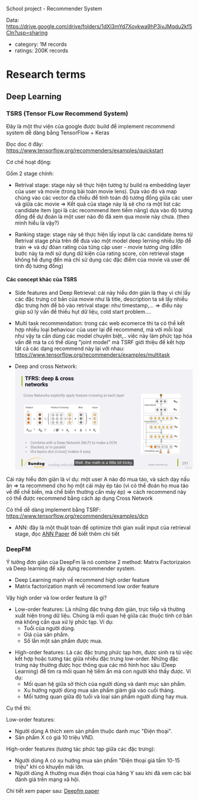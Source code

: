 School project - Recommender System

Data: https://drive.google.com/drive/folders/1dXl3mYd7Xovkwa9hP3ivJMqdu2kf5Cln?usp=sharing

- category: 1M records
- ratings: 200K records

# Research terms

## Deep Learning

### TSRS (Tensor FLow Recommend System)

Đây là một thư viện của google được build để implement recommend system dễ dàng bằng TensorFlow + Keras

Đọc doc ở đây: https://www.tensorflow.org/recommenders/examples/quickstart

Cơ chế hoạt động:

Gồm 2 stage chính:

- Retrival stage: stage này sẽ thực hiện tương tự build ra embedding layer của user và movie (trong bài toán movie lens). Dựa vào đó và map chúng vào các vector đa chiều để tính toán độ tương đồng giữa các user và giữa các movie
  => Kết quả của stage này là sẽ cho ra một list các candidate item (gọi là các recommend item tiềm năng) dựa vào độ tương đồng để dự đoán là một user nào đó đã xem qua movie này chưa. (theo mình hiểu là vậy?)

- Ranking stage: stage này sẽ thực hiện lấy input là các candidate items từ Retrival stage phía trên để đưa vào một model deep lerning nhiều lớp để train => và dự đóan rating của từng cặp user - movie tương ứng (đến bước này ta mới sử dụng dữ kiện của rating score, còn retrieval stage không hề đụng đến mà chỉ sử dụng các đặc điểm của movie và user để tính độ tương đồng)

#### Các concept khác của TSRS

- Side features and Deep Retrieval: cái này hiểu đơn giản là thay vì chỉ lấy các đặc trưng cơ bản của movie như là title, description ta sẽ lấy nhiều đặc trưng hơn để bỏ vào retrival stage: như timestamp,... => điều này giúp sử lý vấn đề thiếu hụt dữ liệu, cold start problem....

- Multi task recommendation: trong các web ecomerce thì ta có thể kết hợp nhiều loại behaviour của user lại để recommend, mà với mỗi loại như vậy ta cần dùng các model chuyên biệt,.. việc này làm phức tạp hóa vấn đề mà ta có thể dùng "joint model" mà TSRF giới thiệu để kết hợp tất cả các dạng recommend này lại với nhau: https://www.tensorflow.org/recommenders/examples/multitask

- Deep and cross Network:
  ![alt text](Pictures/d1b5b5a2d7506d0e3441.jpg)

Cái này hiểu đơn giản là ví dụ: một user A nào đó mua táo, và sách dạy nấu ăn => ta recommend cho họ một cái máy ép táo (vì có thể đoán họ mua táo về để chế biến, mà chế biến thường cần máy ép) => cách recommend này có thể được recommend bằng cách áp dụng Cross Network

Có thể dễ dàng implement bằng TSRF: https://www.tensorflow.org/recommenders/examples/dcn

- ANN: đây là một thuật toán để optimize thời gian xuất input của retrieval stage, đọc [ANN Paper](HelpfulPapers/ann.pdf) để biết thêm chi tiết

### DeepFM

Ý tưởng đơn giản của DeepFm là nó combine 2 method: Matrix Factorizaion và Deep learning để xây dựng recommender system.

- Deep Learning mạnh về recommend high order feature
- Matrix factorization mạnh về recommend low order feature

Vậy high order và low order feature là gì?

- Low-order features: Là những đặc trưng đơn giản, trực tiếp và thường xuất hiện trong dữ liệu. Chúng là mối quan hệ giữa các thuộc tính cơ bản mà không cần qua xử lý phức tạp.
  Ví dụ:
  - Tuổi của người dùng.
  - Giá của sản phẩm.
  - Số lần một sản phẩm được mua.

* High-order features: Là các đặc trưng phức tạp hơn, được sinh ra từ việc kết hợp hoặc tương tác giữa nhiều đặc trưng low-order. Những đặc trưng này thường được học thông qua các mô hình học sâu (Deep Learning) để tìm ra mối quan hệ tiềm ẩn mà con người khó thấy được.
  Ví dụ:
  - Mối quan hệ giữa sở thích của người dùng và danh mục sản phẩm.
  - Xu hướng người dùng mua sản phẩm giảm giá vào cuối tháng.
  - Mối tương quan giữa độ tuổi và loại sản phẩm người dùng hay mua.

Cụ thể thì:

Low-order features:

- Người dùng A thích xem sản phẩm thuộc danh mục "Điện thoại".
- Sản phẩm X có giá 10 triệu VND.

High-order features (tương tác phức tạp giữa các đặc trưng):

- Người dùng A có xu hướng mua sản phẩm "Điện thoại giá tầm 10-15 triệu" khi có khuyến mãi lớn.
- Người dùng A thường mua điện thoại của hãng Y sau khi đã xem các bài đánh giá trên mạng xã hội.

Chi tiết xem paper sau: [Deepfm paper](HelpfulPapers/deepfm.pdf)
